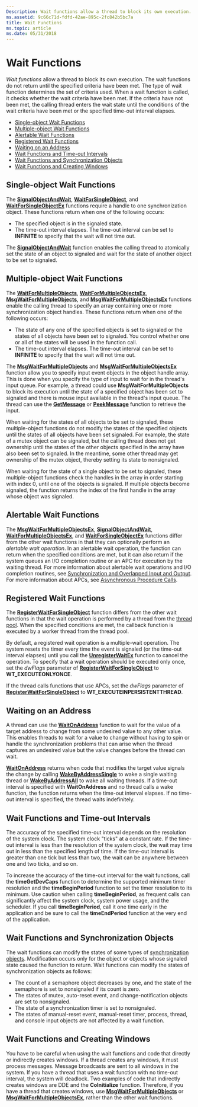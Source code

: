 ```yaml
---
Description: Wait functions allow a thread to block its own execution.
ms.assetid: 9c66c71d-fdfd-42ae-895c-2fc842b5bc7a
title: Wait Functions
ms.topic: article
ms.date: 05/31/2018
---
```


# Wait Functions

*Wait functions* allow a thread to block its own execution. The wait functions do not return until the specified criteria have been met. The type of wait function determines the set of criteria used. When a wait function is called, it checks whether the wait criteria have been met. If the criteria have not been met, the calling thread enters the wait state until the conditions of the wait criteria have been met or the specified time-out interval elapses.

-   [Single-object Wait Functions](#single-object-wait-functions)
-   [Multiple-object Wait Functions](#multiple-object-wait-functions)
-   [Alertable Wait Functions](#alertable-wait-functions)
-   [Registered Wait Functions](#registered-wait-functions)
-   [Waiting on an Address](#waiting-on-an-address)
-   [Wait Functions and Time-out Intervals](#wait-functions-and-time-out-intervals)
-   [Wait Functions and Synchronization Objects](#wait-functions-and-synchronization-objects)
-   [Wait Functions and Creating Windows](#wait-functions-and-creating-windows)

## Single-object Wait Functions

The [**SignalObjectAndWait**](/windows/desktop/api/WinBase/nf-winbase-signalobjectandwait), [**WaitForSingleObject**](https://msdn.microsoft.com/library/ms685061(v=VS.85).aspx), and [**WaitForSingleObjectEx**](https://msdn.microsoft.com/library/ms687036(v=VS.85).aspx) functions require a handle to one synchronization object. These functions return when one of the following occurs:

-   The specified object is in the signaled state.
-   The time-out interval elapses. The time-out interval can be set to **INFINITE** to specify that the wait will not time out.

The [**SignalObjectAndWait**](/windows/desktop/api/WinBase/nf-winbase-signalobjectandwait) function enables the calling thread to atomically set the state of an object to signaled and wait for the state of another object to be set to signaled.

## Multiple-object Wait Functions

The [**WaitForMultipleObjects**](https://msdn.microsoft.com/library/ms687025(v=VS.85).aspx), [**WaitForMultipleObjectsEx**](https://msdn.microsoft.com/library/ms684245(v=VS.85).aspx), [**MsgWaitForMultipleObjects**](/windows/desktop/api/Winuser/nf-winuser-msgwaitformultipleobjects), and [**MsgWaitForMultipleObjectsEx**](/windows/desktop/api/Winuser/nf-winuser-msgwaitformultipleobjectsex) functions enable the calling thread to specify an array containing one or more synchronization object handles. These functions return when one of the following occurs:

-   The state of any one of the specified objects is set to signaled or the states of all objects have been set to signaled. You control whether one or all of the states will be used in the function call.
-   The time-out interval elapses. The time-out interval can be set to **INFINITE** to specify that the wait will not time out.

The [**MsgWaitForMultipleObjects**](/windows/desktop/api/Winuser/nf-winuser-msgwaitformultipleobjects) and [**MsgWaitForMultipleObjectsEx**](/windows/desktop/api/Winuser/nf-winuser-msgwaitformultipleobjectsex) function allow you to specify input event objects in the object handle array. This is done when you specify the type of input to wait for in the thread's input queue. For example, a thread could use **MsgWaitForMultipleObjects** to block its execution until the state of a specified object has been set to signaled and there is mouse input available in the thread's input queue. The thread can use the [**GetMessage**](https://msdn.microsoft.com/library/ms644936(v=VS.85).aspx) or [**PeekMessage**](https://msdn.microsoft.com/library/ms644943(v=VS.85).aspx) function to retrieve the input.

When waiting for the states of all objects to be set to signaled, these multiple-object functions do not modify the states of the specified objects until the states of all objects have been set signaled. For example, the state of a mutex object can be signaled, but the calling thread does not get ownership until the states of the other objects specified in the array have also been set to signaled. In the meantime, some other thread may get ownership of the mutex object, thereby setting its state to nonsignaled.

When waiting for the state of a single object to be set to signaled, these multiple-object functions check the handles in the array in order starting with index 0, until one of the objects is signaled. If multiple objects become signaled, the function returns the index of the first handle in the array whose object was signaled.

## Alertable Wait Functions

The [**MsgWaitForMultipleObjectsEx**](/windows/desktop/api/Winuser/nf-winuser-msgwaitformultipleobjectsex), [**SignalObjectAndWait**](/windows/desktop/api/WinBase/nf-winbase-signalobjectandwait), [**WaitForMultipleObjectsEx**](https://msdn.microsoft.com/library/ms684245(v=VS.85).aspx), and [**WaitForSingleObjectEx**](https://msdn.microsoft.com/library/ms687036(v=VS.85).aspx) functions differ from the other wait functions in that they can optionally perform an *alertable wait operation*. In an alertable wait operation, the function can return when the specified conditions are met, but it can also return if the system queues an I/O completion routine or an APC for execution by the waiting thread. For more information about alertable wait operations and I/O completion routines, see [Synchronization and Overlapped Input and Output](synchronization-and-overlapped-input-and-output.md). For more information about APCs, see [Asynchronous Procedure Calls](asynchronous-procedure-calls.md).

## Registered Wait Functions

The [**RegisterWaitForSingleObject**](/windows/desktop/api/WinBase/nf-winbase-registerwaitforsingleobject) function differs from the other wait functions in that the wait operation is performed by a thread from the [thread pool](https://msdn.microsoft.com/library/ms686756(v=VS.85).aspx). When the specified conditions are met, the callback function is executed by a worker thread from the thread pool.

By default, a registered wait operation is a multiple-wait operation. The system resets the timer every time the event is signaled (or the time-out interval elapses) until you call the [**UnregisterWaitEx**](unregisterwaitex.md) function to cancel the operation. To specify that a wait operation should be executed only once, set the *dwFlags* parameter of [**RegisterWaitForSingleObject**](/windows/desktop/api/WinBase/nf-winbase-registerwaitforsingleobject) to **WT\_EXECUTEONLYONCE**.

If the thread calls functions that use APCs, set the *dwFlags* parameter of [**RegisterWaitForSingleObject**](/windows/desktop/api/WinBase/nf-winbase-registerwaitforsingleobject) to **WT\_EXECUTEINPERSISTENTTHREAD**.

## Waiting on an Address

A thread can use the [**WaitOnAddress**](/windows/desktop/api/SynchAPI/nf-synchapi-waitonaddress) function to wait for the value of a target address to change from some undesired value to any other value. This enables threads to wait for a value to change without having to spin or handle the synchronization problems that can arise when the thread captures an undesired value but the value changes before the thread can wait.

[**WaitOnAddress**](/windows/desktop/api/SynchAPI/nf-synchapi-waitonaddress) returns when code that modifies the target value signals the change by calling [**WakeByAddressSingle**](/windows/desktop/api/SynchAPI/nf-synchapi-wakebyaddresssingle) to wake a single waiting thread or [**WakeByAddressAll**](/windows/desktop/api/SynchAPI/nf-synchapi-wakebyaddressall) to wake all waiting threads. If a time-out interval is specified with **WaitOnAddress** and no thread calls a wake function, the function returns when the time-out interval elapses. If no time-out interval is specified, the thread waits indefinitely.

## Wait Functions and Time-out Intervals

The accuracy of the specified time-out interval depends on the resolution of the system clock. The system clock "ticks" at a constant rate. If the time-out interval is less than the resolution of the system clock, the wait may time out in less than the specified length of time. If the time-out interval is greater than one tick but less than two, the wait can be anywhere between one and two ticks, and so on.

To increase the accuracy of the time-out interval for the wait functions, call the **timeGetDevCaps** function to determine the supported minimum timer resolution and the **timeBeginPeriod** function to set the timer resolution to its minimum. Use caution when calling **timeBeginPeriod**, as frequent calls can significantly affect the system clock, system power usage, and the scheduler. If you call **timeBeginPeriod**, call it one time early in the application and be sure to call the **timeEndPeriod** function at the very end of the application.

## Wait Functions and Synchronization Objects

The wait functions can modify the states of some types of [synchronization objects](synchronization-objects.md). Modification occurs only for the object or objects whose signaled state caused the function to return. Wait functions can modify the states of synchronization objects as follows:

-   The count of a semaphore object decreases by one, and the state of the semaphore is set to nonsignaled if its count is zero.
-   The states of mutex, auto-reset event, and change-notification objects are set to nonsignaled.
-   The state of a synchronization timer is set to nonsignaled.
-   The states of manual-reset event, manual-reset timer, process, thread, and console input objects are not affected by a wait function.

## Wait Functions and Creating Windows

You have to be careful when using the wait functions and code that directly or indirectly creates windows. If a thread creates any windows, it must process messages. Message broadcasts are sent to all windows in the system. If you have a thread that uses a wait function with no time-out interval, the system will deadlock. Two examples of code that indirectly creates windows are DDE and the **CoInitialize** function. Therefore, if you have a thread that creates windows, use [**MsgWaitForMultipleObjects**](/windows/desktop/api/Winuser/nf-winuser-msgwaitformultipleobjects) or [**MsgWaitForMultipleObjectsEx**](/windows/desktop/api/Winuser/nf-winuser-msgwaitformultipleobjectsex), rather than the other wait functions.

 

 




